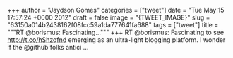 
+++
author = "Jaydson Gomes"
categories = ["tweet"]
date = "Tue May 15 17:57:24 +0000 2012"
draft = false
image = "{TWEET_IMAGE}"
slug = "63150a014b2438162f08fcc59a1da777641fa688"
tags = ["tweet"]
title = """RT @borismus: Fascinating..."""
+++
RT @borismus: Fascinating to see http://t.co/hShzqfnd emerging as an ultra-light blogging platform. I wonder if the @github folks antici ...
